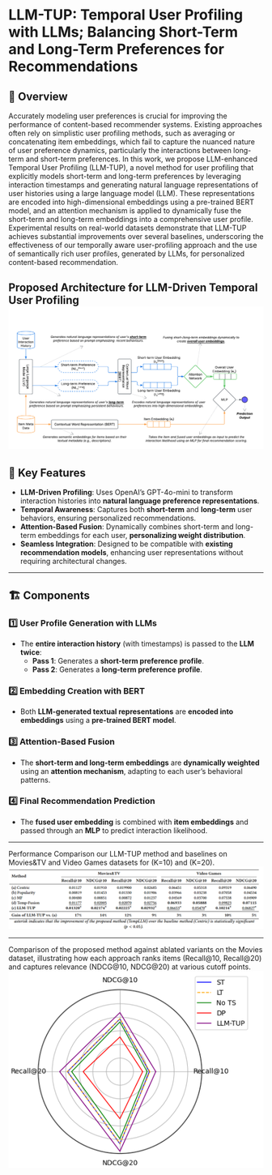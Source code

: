 # LLM-TUP: Temporal User Profiling with LLMs; Balancing Short-Term and Long-Term Preferences for Recommendations 
 

## 📌 Overview  
  

Accurately modeling user preferences is crucial for improving the performance of content-based recommender systems. Existing approaches often rely on simplistic user profiling methods, such as averaging or concatenating item embeddings, which fail to capture the nuanced nature of user preference dynamics, particularly the interactions between long-term and short-term preferences. In this work, we propose LLM-enhanced Temporal User Profiling (LLM-TUP), a novel method for user profiling that explicitly models short-term and long-term preferences by leveraging interaction timestamps and generating natural language representations of user histories using a large language model (LLM). These representations are encoded into high-dimensional embeddings using a pre-trained BERT model, and an attention mechanism is applied to dynamically fuse the short-term and long-term embeddings into a comprehensive user profile. Experimental results on real-world datasets demonstrate that LLM-TUP achieves substantial improvements over several baselines, underscoring the effectiveness of our temporally aware user-profiling approach and the use of semantically rich user profiles, generated by LLMs, for personalized content-based recommendation.

Proposed Architecture for LLM-Driven Temporal User Profiling
![Alt text](images/architecture.png)
---

## 🚀 Key Features  
- **LLM-Driven Profiling**: Uses OpenAI’s GPT-4o-mini to transform interaction histories into **natural language preference representations**.  
- **Temporal Awareness**: Captures both **short-term** and **long-term** user behaviors, ensuring personalized recommendations.  
- **Attention-Based Fusion**: Dynamically combines short-term and long-term embeddings for each user, **personalizing weight distribution**.  
- **Seamless Integration**: Designed to be compatible with **existing recommendation models**, enhancing user representations without requiring architectural changes.  

---

## 🏗️ Components  
### 1️⃣ **User Profile Generation with LLMs**  
- The **entire interaction history** (with timestamps) is passed to the **LLM twice**:  
  - **Pass 1**: Generates a **short-term preference profile**.  
  - **Pass 2**: Generates a **long-term preference profile**.  

### 2️⃣ **Embedding Creation with BERT**  
- Both **LLM-generated textual representations** are **encoded into embeddings** using a **pre-trained BERT model**.  

### 3️⃣ **Attention-Based Fusion**  
- The **short-term and long-term embeddings** are **dynamically weighted** using an **attention mechanism**, adapting to each user’s behavioral patterns.  

### 4️⃣ **Final Recommendation Prediction**  
- The **fused user embedding** is combined with **item embeddings** and passed through an **MLP** to predict interaction likelihood.  

---
Performance Comparison our LLM-TUP method and baselines on Movies\&TV and Video Games datasets for \(K=10\) and \(K=20\).
![results](images/results.png)

---
Comparison of the proposed method against ablated variants on the Movies dataset, illustrating how each approach ranks items (Recall@10, Recall@20) and captures relevance (NDCG@10, NDCG@20) at various cutoff points.
![](images/radar_chart_shrink.png)